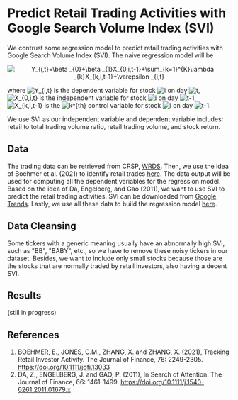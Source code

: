 # Predict Retail Trading Activities with Google Search Volume Index (SVI)
We contrust some regression model to predict retail trading activities with Google Search Volume Index (SVI). The naive regression model will be
<p align="center">
<img src=
"https://render.githubusercontent.com/render/math?math=%5Clarge+%5Cdisplaystyle+Y_%7Bi%2Ct%7D%3D%5Cbeta+_%7B0%7D%2B%5Cbeta+_%7B1%7DX_%7B0%2Ci%2Ct-1%7D%2B%5Csum_%7Bk%3D1%7D%5E%7BK%7D%5Clambda+_%7Bk%7DX_%7Bk%2Ci%2Ct-1%7D%2B%5Cvarepsilon+_%7Bi%2Ct%7D" 
alt="Y_{i,t}=\beta _{0}+\beta _{1}X_{0,i,t-1}+\sum_{k=1}^{K}\lambda _{k}X_{k,i,t-1}+\varepsilon _{i,t}">
</p>


where <img src=
"https://render.githubusercontent.com/render/math?math=%5Clarge+%5Cdisplaystyle+Y_%7Bi%2Ct%7D" 
alt="Y_{i,t}"> is the dependent variable for stock <img src=
"https://render.githubusercontent.com/render/math?math=%5Clarge+%5Cdisplaystyle+i" 
alt="i"> on day <img src=
"https://render.githubusercontent.com/render/math?math=%5Clarge+%5Cdisplaystyle+t" 
alt="t">, <img src=
"https://render.githubusercontent.com/render/math?math=%5Clarge+%5Cdisplaystyle+X_%7B0%2Ci%2Ct%7D" 
alt="X_{0,i,t}"> is the independent variable for stock <img src=
"https://render.githubusercontent.com/render/math?math=%5Clarge+%5Cdisplaystyle+i" 
alt="i"> on day <img src=
"https://render.githubusercontent.com/render/math?math=%5Clarge+%5Cdisplaystyle+t-1" 
alt="t-1">, <img src=
"https://render.githubusercontent.com/render/math?math=%5Clarge+%5Cdisplaystyle+X_%7Bk%2Ci%2Ct-1%7D" 
alt="X_{k,i,t-1}"> is the <img src=
"https://render.githubusercontent.com/render/math?math=%5Clarge+%5Cdisplaystyle+k%5E%7Bth%7D" 
alt="k^{th}"> control variable for stock <img src=
"https://render.githubusercontent.com/render/math?math=%5Clarge+%5Cdisplaystyle+i" 
alt="i"> on day <img src=
"https://render.githubusercontent.com/render/math?math=%5Clarge+%5Cdisplaystyle+t-1" 
alt="t-1">.

We use SVI as our independent variable and dependent variable includes: retail to total trading volume ratio, retail trading volume, and stock return.

## Data
The trading data can be retrieved from CRSP, [WRDS](https://wrds-www.wharton.upenn.edu/). Then, we use the idea of Boehmer et al. (2021) to identify retail trades [here](https://github.com/Dexter-WOO/Retail-Trading-and-Google-Trends/blob/main/catch_retail_trading.sas). The data output will be used for computing all the dependent variables for the regression model. Based on the idea of Da, Engelberg, and Gao (2011), we want to use SVI to predict the retail trading activities. SVI can be downloaded from [Google Trends](https://trends.google.com/trends/?geo=US). Lastly, we use all these data to build the regression model [here](https://github.com/Dexter-WOO/Retail-Trading-and-Google-Trends/blob/main/svi_predict_retail_trading.sas).

## Data Cleansing
Some tickers with a generic meaning usually have an abnormally high SVI, such as "BB", "BABY", etc., so we have to remove these noisy tickers in our dataset. Besides, we want to include only small stocks because those are the stocks that are normally traded by retail investors, also having a decent SVI. 

## Results
(still in progress)
## References
1. BOEHMER, E., JONES, C.M., ZHANG, X. and ZHANG, X. (2021), Tracking Retail Investor Activity. The Journal of Finance, 76: 2249-2305. https://doi.org/10.1111/jofi.13033
2. DA, Z., ENGELBERG, J. and GAO, P. (2011), In Search of Attention. The Journal of Finance, 66: 1461-1499. https://doi.org/10.1111/j.1540-6261.2011.01679.x
